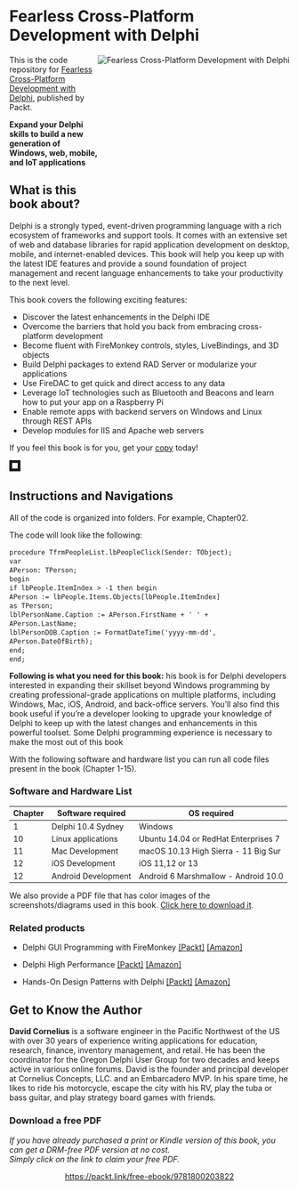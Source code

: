 # Fearless Cross-Platform Development with Delphi

<a href="https://www.packtpub.com/in/programming/fearless-cross-platform-development-with-delphi?utm_source=github&utm_medium=repository&utm_campaign=9781800203822"><img src="https://static.packt-cdn.com/products/9781800203822/cover/smaller" alt="Fearless Cross-Platform Development with Delphi" height="256px" align="right"></a>

This is the code repository for [Fearless Cross-Platform Development with Delphi](https://www.packtpub.com/in/programming/fearless-cross-platform-development-with-delphi?utm_source=github&utm_medium=repository&utm_campaign=9781800203822), published by Packt.

**Expand your Delphi skills to build a new generation of Windows, web, mobile, and IoT applications**

## What is this book about?
Delphi is a strongly typed, event-driven programming language with a rich ecosystem of frameworks and support tools. It comes with an extensive set of web and database libraries for rapid application development on desktop, mobile, and internet-enabled devices. This book will help you keep up with the latest IDE features and provide a sound foundation of project management and recent language enhancements to take your productivity to the next level. 

This book covers the following exciting features:
* Discover the latest enhancements in the Delphi IDE
* Overcome the barriers that hold you back from embracing cross-platform development
* Become fluent with FireMonkey controls, styles, LiveBindings, and 3D objects
* Build Delphi packages to extend RAD Server or modularize your applications
* Use FireDAC to get quick and direct access to any data
* Leverage IoT technologies such as Bluetooth and Beacons and learn how to put your app on a Raspberry Pi
* Enable remote apps with backend servers on Windows and Linux through REST APIs
* Develop modules for IIS and Apache web servers

If you feel this book is for you, get your [copy](https://www.amazon.com/dp/1800203829) today!

<a href="https://www.packtpub.com/?utm_source=github&utm_medium=banner&utm_campaign=GitHubBanner"><img src="https://raw.githubusercontent.com/PacktPublishing/GitHub/master/GitHub.png" 
alt="https://www.packtpub.com/" border="5" /></a>

## Instructions and Navigations
All of the code is organized into folders. For example, Chapter02.

The code will look like the following:
```
procedure TfrmPeopleList.lbPeopleClick(Sender: TObject);
var
APerson: TPerson;
begin
if lbPeople.ItemIndex > -1 then begin
APerson := lbPeople.Items.Objects[lbPeople.ItemIndex]
as TPerson;
lblPersonName.Caption := APerson.FirstName + ' ' +
APerson.LastName;
lblPersonDOB.Caption := FormatDateTime('yyyy-mm-dd',
APerson.DateOfBirth);
end;
end;
```

**Following is what you need for this book:**
his book is for Delphi developers interested in expanding their skillset beyond Windows programming by creating professional-grade applications on multiple platforms, including Windows, Mac, iOS, Android, and back-office servers. You’ll also find this book useful if you’re a developer looking to upgrade your knowledge of Delphi to keep up with the latest changes and enhancements in this powerful toolset. Some Delphi programming experience is necessary to make the most out of this book

With the following software and hardware list you can run all code files present in the book (Chapter 1-15).
### Software and Hardware List
| Chapter | Software required | OS required |
| -------- | ------------------------------------ | ----------------------------------- |
| 1 | Delphi 10.4 Sydney | Windows |
| 10 | Linux applications | Ubuntu 14.04 or RedHat Enterprises 7 |
| 11 | Mac Development| macOS 10.13 High Sierra - 11 Big Sur |
| 12 | iOS Development | iOS 11,12 or 13 |
| 12 | Android Development | Android 6 Marshmallow - Android 10.0 |


We also provide a PDF file that has color images of the screenshots/diagrams used in this book. [Click here to download it](https://static.packt-cdn.com/downloads/9781800203822_ColorImages.pdf).

### Related products
* Delphi GUI Programming with FireMonkey [[Packt]](https://www.packtpub.com/product/delphi-gui-programming-with-firemonkey/9781788624176?utm_source=github&utm_medium=repository&utm_campaign=9781788624176) [[Amazon]](https://www.amazon.com/dp/1788624173)

* Delphi High Performance [[Packt]](https://www.packtpub.com/product/delphi-high-performance/9781788625456?utm_source=github&utm_medium=repository&utm_campaign=9781788625456) [[Amazon]](https://www.amazon.com/dp/1788625455)

* Hands-On Design Patterns with Delphi [[Packt]](https://www.packtpub.com/product/hands-on-design-patterns-with-delphi/9781789343243?utm_source=github&utm_medium=repository&utm_campaign=9781789343243) [[Amazon]](https://www.amazon.com/dp/1789343240)



## Get to Know the Author
**David Cornelius**
is a software engineer in the Pacific Northwest of the US with over 30 years of experience writing applications for education, research, finance, inventory management, and retail. He has been the coordinator for the Oregon Delphi User Group for two decades and keeps active in various online forums. David is the founder and principal developer at Cornelius Concepts, LLC. and an Embarcadero MVP.
In his spare time, he likes to ride his motorcycle, escape the city with his RV, play the tuba or bass guitar, and play strategy board games with friends.

### Download a free PDF

 <i>If you have already purchased a print or Kindle version of this book, you can get a DRM-free PDF version at no cost.<br>Simply click on the link to claim your free PDF.</i>
<p align="center"> <a href="https://packt.link/free-ebook/9781800203822">https://packt.link/free-ebook/9781800203822 </a> </p>